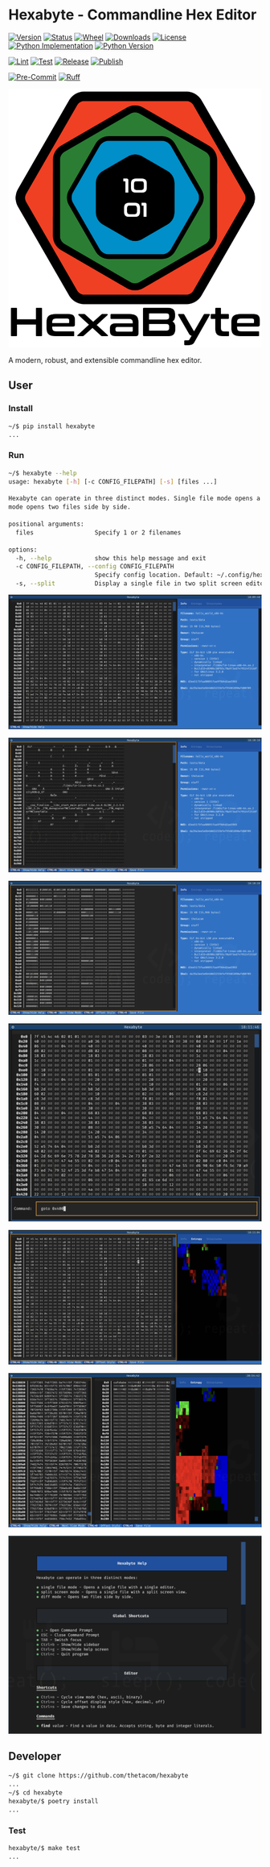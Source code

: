 # Hexabyte - Commandline Hex Editor

[![Version](https://img.shields.io/pypi/v/hexabyte.svg)](https://pypi.python.org/pypi/hexabyte)
[![Status](https://img.shields.io/pypi/status/hexabyte)](https://pypi.python.org/pypi/hexabyte)
[![Wheel](https://img.shields.io/pypi/wheel/hexabyte)](https://pypi.org/project/hexabyte/)
[![Downloads](https://img.shields.io/pypi/dm/hexabyte)](https://pypi.python.org/pypi/hexabyte)
[![License](https://img.shields.io/pypi/l/hexabyte.svg)](https://pypi.python.org/pypi/hexabyte)
[![Python Implementation](https://img.shields.io/pypi/implementation/hexabyte)](https://pypi.org/project/hexabyte/)
[![Python Version](https://img.shields.io/pypi/pyversions/hexabyte)](https://pypi.org/project/hexabyte/)

[![Lint](https://github.com/thetacom/hexabyte/actions/workflows/lint.yml/badge.svg)](https://github.com/thetacom/hexabyte/actions/)
[![Test](https://github.com/thetacom/hexabyte/actions/workflows/test.yml/badge.svg)](https://github.com/thetacom/hexabyte/actions/)
[![Release](https://github.com/thetacom/hexabyte/actions/workflows/release.yml/badge.svg)](https://github.com/thetacom/hexabyte/actions/)
[![Publish](https://github.com/thetacom/hexabyte/actions/workflows/publish.yml/badge.svg)](https://github.com/thetacom/hexabyte/actions/)

[![Pre-Commit](https://img.shields.io/badge/pre--commit-enabled-brightgreen?logo=pre-commit)](https://github.com/pre-commit/pre-commit)
[![Ruff](https://img.shields.io/endpoint?url=https://raw.githubusercontent.com/charliermarsh/ruff/main/assets/badge/v1.json)](https://github.com/charliermarsh/ruff)

![Hexabyte](imgs/logo/hexabyte.png)

A modern, robust, and extensible commandline hex editor.

## User

### Install

```bash
~/$ pip install hexabyte
...
```

### Run

```bash
~/$ hexabyte --help
usage: hexabyte [-h] [-c CONFIG_FILEPATH] [-s] [files ...]

Hexabyte can operate in three distinct modes. Single file mode opens a single file with a single editor. Split screen mode opens a single file with a split screen view. Diff
mode opens two files side by side.

positional arguments:
  files                 Specify 1 or 2 filenames

options:
  -h, --help            show this help message and exit
  -c CONFIG_FILEPATH, --config CONFIG_FILEPATH
                        Specify config location. Default: ~/.config/hexabyte/config.toml
  -s, --split           Display a single file in two split screen editors.
```

![hello_world ELF hex view](imgs/hello_world_hex.png)

![hello_world ELF utf8 view](imgs/hello_world_utf8.png)

![hello_world ELF binary view](imgs/hello_world_binary.png)

![hello_world ELF command view](imgs/hello_world_cmd.png)

![hello_world ELF entropy panel](imgs/hello_world_entropy.png)

![Mach-O Diff with entropy panel](imgs/bin_bash_diff_entropy.png)

![Help Screen](imgs/help_screen.png)

## Developer

```bash
~/$ git clone https://github.com/thetacom/hexabyte
...
~/$ cd hexabyte
hexabyte/$ poetry install
...
```

### Test

```bash
hexabyte/$ make test
...
```

